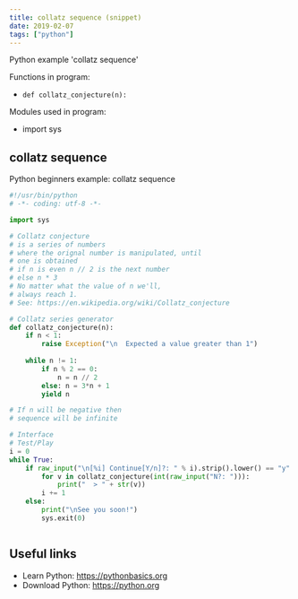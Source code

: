 ```yaml
---
title: collatz sequence (snippet)
date: 2019-02-07
tags: ["python"]
---
```

Python example 'collatz sequence'

Functions in program: 
* `def collatz_conjecture(n):`

Modules used in program: 
* import sys

## collatz sequence

Python beginners example: collatz sequence

```python
#!/usr/bin/python
# -*- coding: utf-8 -*-

import sys

# Collatz conjecture
# is a series of numbers
# where the orignal number is manipulated, until
# one is obtained
# if n is even n // 2 is the next number
# else n * 3 
# No matter what the value of n we'll,
# always reach 1.
# See: https://en.wikipedia.org/wiki/Collatz_conjecture

# Collatz series generator
def collatz_conjecture(n):
    if n < 1: 
    	raise Exception("\n  Expected a value greater than 1")
	
    while n != 1:
		if n % 2 == 0:
			n = n // 2
		else: n = 3*n + 1
		yield n

# If n will be negative then
# sequence will be infinite

# Interface
# Test/Play
i = 0
while True:
	if raw_input("\n[%i] Continue[Y/n]?: " % i).strip().lower() == "y":
		for v in collatz_conjecture(int(raw_input("N?: "))):
			print("  > " + str(v))
		i += 1
	else:
		print("\nSee you soon!")
		sys.exit(0)



```

## Useful links

- Learn Python: https://pythonbasics.org
- Download Python: https://python.org
